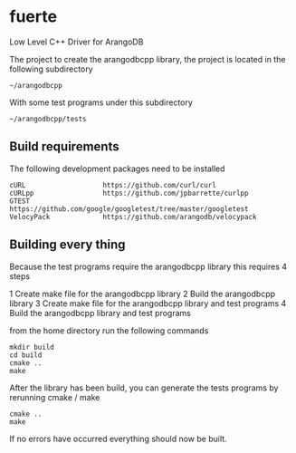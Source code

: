 # fuerte
Low Level C++ Driver for ArangoDB

The project to create the arangodbcpp library, the project is located in the following subdirectory

    ~/arangodbcpp

With some test programs under this subdirectory

    ~/arangodbcpp/tests

Build requirements
-----------------------

The following development packages need to be installed

    cURL                   https://github.com/curl/curl
    cURLpp                 https://github.com/jpbarrette/curlpp
    GTEST                  https://github.com/google/googletest/tree/master/googletest
    VelocyPack             https://github.com/arangodb/velocypack
    
Building every thing
-------------------------

Because the test programs require the arangodbcpp library this requires 4 steps

1 Create make file for  the arangodbcpp library
2 Build the arangodbcpp library
3 Create make file for  the arangodbcpp library and test programs
4 Build the arangodbcpp library and test programs

from  the home directory run the following commands

    mkdir build
    cd build
    cmake ..
    make

After the library has been build, you can generate the tests programs by
rerunning cmake / make

    cmake ..
    make

If no errors have occurred everything should now be built.
